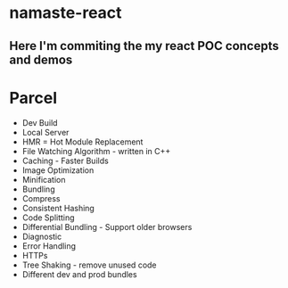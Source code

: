 # namaste-react
## Here I'm commiting the my react POC concepts and demos

# Parcel
- Dev Build
- Local Server
- HMR = Hot Module Replacement
- File Watching Algorithm - written in C++
- Caching - Faster Builds
- Image Optimization
- Minification
- Bundling
- Compress
- Consistent Hashing
- Code Splitting
- Differential Bundling - Support older browsers
- Diagnostic
- Error Handling
- HTTPs
- Tree Shaking - remove unused code
- Different dev and prod bundles